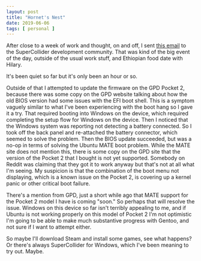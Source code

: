 ```yaml
---
layout: post
title: "Hornet's Nest"
date: 2019-06-06
tags: [ personal ]
---
```


After close to a week of work and thought, on and off, I sent
[this email](https://www.listarc.bham.ac.uk/lists/sc-dev/msg59171.html) to the SuperCollider development community. That
was kind of the big event of the day, outside of the usual work stuff, and Ethiopian food date with Hilary.

It's been quiet so far but it's only been an hour or so.

Outside of that I attempted to update the firmware on the GPD Pocket 2, because there was some copy on the GPD website
talking about how the old BIOS version had some issues with the EFI boot shell. This is a symptom vaguely similar to
what I've been experiencing with the boot hang so I gave it a try. That required booting into Windows on the device,
which required completing the setup flow for Windows on the device. Then I noticed that the Windows system was reporting
not detecting a battery connected. So I took off the back panel and re-attached the battery connector, which seemed to
solve the problem. Then the BIOS update succeeded, but was a no-op in terms of solving the Ubuntu MATE boot problem.
While the MATE site does not mention this, there is some copy on the GPD site that the version of the Pocket 2 that I
bought is not yet supported. Somebody on Reddit was claiming that they got it to work anyway but that's not at all what
I'm seeing. My suspicion is that the combination of the boot menu not displaying, which is a known issue on the Pocket
2, is covering up a kernel panic or other critical boot failure.

There's a mention from GPD, just a short while ago that MATE support for the Pocket 2 model I have is coming "soon." So
perhaps that will resolve the issue. Windows on this device so far isn't terribly appealing to me, and if Ubuntu is not
working properly on this model of Pocket 2 I'm not optimistic I'm going to be able to make much substantive progress
with Gentoo, and not sure if I want to attempt either.

So maybe I'll download Steam and install some games, see what happens? Or there's always SuperCollider for Windows,
which I've been meaning to try out. Maybe.

